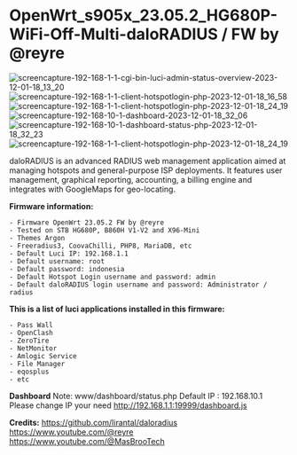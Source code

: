 # **OpenWrt_s905x_23.05.2_HG680P-WiFi-Off-Multi-daloRADIUS / FW by @reyre**
![screencapture-192-168-1-1-cgi-bin-luci-admin-status-overview-2023-12-01-18_13_20](https://github.com/masbroo69/OpenWrt-23.05.2-Multi-daloRADIUS/assets/28827754/b7ea4477-f13f-4ee8-ad88-8dc2b2afe539)
![screencapture-192-168-1-1-client-hotspotlogin-php-2023-12-01-18_16_58](https://github.com/masbroo69/OpenWrt-23.05.2-Multi-daloRADIUS/assets/28827754/8d19090f-8fbf-487e-8e71-4aa5577691c7)
![screencapture-192-168-1-1-client-hotspotlogin-php-2023-12-01-18_24_19](https://github.com/masbroo69/OpenWrt-23.05.2-Multi-daloRADIUS/assets/28827754/a9e802e6-43a9-466b-a94d-c1b45c416c53)
![screencapture-192-168-10-1-dashboard-2023-12-01-18_32_06](https://github.com/masbroo69/OpenWrt-23.05.2-Multi-daloRADIUS/assets/28827754/c8692171-903e-49c0-8d39-404e20ea162d)
![screencapture-192-168-10-1-dashboard-status-php-2023-12-01-18_32_23](https://github.com/masbroo69/OpenWrt-23.05.2-Multi-daloRADIUS/assets/28827754/5cbeaa9f-37b6-46be-bc07-39d99208c9aa)
![screencapture-192-168-1-1-client-hotspotlogin-php-2023-12-01-18_24_19](https://github.com/masbroo69/OpenWrt-23.05.2-Multi-daloRADIUS/assets/28827754/d63b14fc-1042-4a8e-b6a3-51e549fb19eb)

daloRADIUS is an advanced RADIUS web management application aimed at managing hotspots and general-purpose ISP deployments. It features user management, graphical reporting, accounting, a billing engine and integrates with GoogleMaps for geo-locating.

**Firmware information:**
    
    - Firmware OpenWrt 23.05.2 FW by @reyre
    - Tested on STB HG680P, B860H V1-V2 and X96-Mini
    - Themes Argon
    - Freeradius3, CoovaChilli, PHP8, MariaDB, etc
    - Default Luci IP: 192.168.1.1
    - Default username: root
    - Default password: indonesia
    - Default Hotspot Login username and password: admin
    - Default daloRADIUS login username and password: Administrator / radius

**This is a list of luci applications installed in this firmware:**

    - Pass Wall 
    - OpenClash
    - ZeroTire
    - NetMonitor
    - Amlogic Service
    - File Manager
    - eqosplus
    - etc

**Dashboard**
Note: www/dashboard/status.php
Default IP : 192.168.10.1
Please change IP your need http://192.168.1.1:19999/dashboard.js


**Credits:**
    https://github.com/lirantal/daloradius
    https://www.youtube.com/@reyre
    https://www.youtube.com/@MasBrooTech
